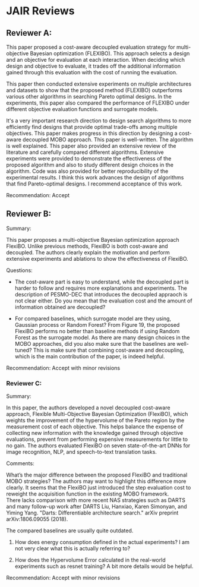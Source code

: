 # JAIR Reviews
## Reviewer A:

This paper proposed a cost-aware decoupled evaluation strategy for multi-objective Bayesian optimization (FLEXIBO). This approach selects a design and an objective for evaluation at each interaction. When deciding which design and objective to evaluate, it trades off the additional information gained through this evaluation with the cost of running the evaluation. 

This paper then conducted extensive experiments on multiple architectures and datasets to show that the proposed method (FLEXIBO) outperforms various other algorithms in searching Pareto optimal designs. In the experiments, this paper also compared the performance of FLEXIBO under different objective evaluation functions and surrogate models. 

It's a very important research direction to design search algorithms to more efficiently find designs that provide optimal trade-offs among multiple objectives. This paper makes progress in this direction by designing a cost-aware decoupled MOBO approach. This paper is well-written. The algorithm is well explained. This paper also provided an extensive review of the literature and carefully compared different algorithms. Extensive experiments were provided to demonstrate the effectiveness of the proposed algorithm and also to study different design choices in the algorithm. Code was also provided for better reproducibility of the experimental results. I think this work advances the design of algorithms that find Pareto-optimal designs. I recommend acceptance of this work. 

 

 

Recommendation: Accept


## Reviewer B:

Summary:

This paper proposes a multi-objective Bayesian optimization approach FlexiBO. Unlike previous methods, FlexiBO is both cost-aware and decoupled. The authors clearly explain the motivation and perform extensive experiments and ablations to show the effectiveness of FlexiBO.

Questions:

- The cost-aware part is easy to understand, while the decoupled part is harder to follow and requires more explanations and experiments. The description of PESMO-DEC that introduces the decoupled appraoch is not clear either. Do you mean that the evaluation cost and the amount of information obtained are decoupled?

- For compared baselines, which surrogate model are they using, Gaussian process or Random Forest? From Figure 19, the proposed FlexiBO performs no better than baseline methods if using Random Forest as the surrogate model. As there are many design choices in the MOBO approaches, did you also make sure that the baselines are well-tuned? This is make sure that combining cost-aware and decoupling, which is the main contribution of the paper, is indeed helpful.

Recommendation: Accept with minor revisions

### Reviewer C:

Summary:

In this paper, the authors developed a novel decoupled cost-aware approach, Flexible Multi-Objective Bayesian Optimization (FlexiBO), which weights the improvement of the hypervolume of the Pareto region by the measurement cost of each objective. This helps balance the expense of collecting new information with the knowledge gained through objective evaluations, prevent from performing expensive measurements for little to no gain. The authors evaluated FlexiBO on seven state-of-the-art DNNs for image recognition, NLP, and speech-to-text translation tasks.

 

Comments: 

What’s the major difference between the proposed FlexiBO and traditional MOBO strategies? The authors may want to highlight this difference more clearly. It seems that the FlexiBO just introduced the step evaluation cost to reweight the acquisition function in the existing MOBO framework.  
There lacks comparison with more recent NAS strategies such as DARTS and many follow-up work after DARTS
Liu, Hanxiao, Karen Simonyan, and Yiming Yang. "Darts: Differentiable architecture search." arXiv preprint arXiv:1806.09055 (2018).

The compared baselines are usually quite outdated.

1. How does energy consumption defined in the actual experiments? I am not very clear what this is actually referring to?

2. How does the Hypervolume Error calculated in the real-world experiments such as resnet training? A bit more details would be helpful.

Recommendation: Accept with minor revisions

